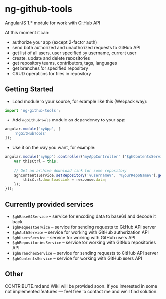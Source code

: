 # ng-github-tools
AngularJS 1.* module for work with GitHub API

At this moment it can: 
* authorize your app (except 2-factor auth)
* send both authorized and unauthorized requests to GitHub API
* get list of all users, user specified by username, current user
* create, update and delete repositories
* get repository teams, contributors, tags, languages
* get branches for specified repository
* CRUD operations for files in repository

## Getting Started

* Load module to your source, for example like this (Webpack way):
```javascript
import 'ng-github-tools';
```
* Add `ngGithubTools` module as dependency to your app:
```javascript
angular.module('myApp', [
    'ngGitHubTools'
]);
```
* Use it on the way you want, for example:
```javascript
angular.module('myApp').controller('myAppController' ['$ghContentsService', function($ghContentsService) {
    var thisCtrl = this;
    
    // Get an archive download link for some repository
    $ghContentsService.setRepository('%username%', '%yourRepoName%').getArchiveLink('zipball').then(function(response) {
        thisCtrl.downloadLink = response.data;
    });
}]);
```

## Currently provided services

* `$ghBase64Service` – service for encoding data to base64 and decode it back
* `$ghRequestService` – service for sending requests to GitHub API server
* `$ghAuthService` – service for working with GitHub authorization API
* `$ghUsersService` – service for working with GitHub users API
* `$ghRepositoriesService` – service for working with GitHub repositories API
* `$ghBranchesService` – service for sending requests to GitHub API server
* `$ghContentsService` – service for working with GitHub users API

## Other

CONTRIBUTE.md and Wiki will be provided soon. 
If you interested in some not implemented features — feel free to contact me and we'll find solution.
